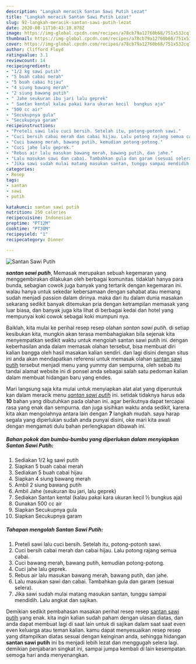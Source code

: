 ```yaml
---
description: "Langkah meracik Santan Sawi Putih Lezat"
title: "Langkah meracik Santan Sawi Putih Lezat"
slug: 92-langkah-meracik-santan-sawi-putih-lezat
date: 2020-08-11T10:43:18.878Z
image: https://img-global.cpcdn.com/recipes/a78cb79a12760b68/751x532cq70/santan-sawi-putih-foto-resep-utama.jpg
thumbnail: https://img-global.cpcdn.com/recipes/a78cb79a12760b68/751x532cq70/santan-sawi-putih-foto-resep-utama.jpg
cover: https://img-global.cpcdn.com/recipes/a78cb79a12760b68/751x532cq70/santan-sawi-putih-foto-resep-utama.jpg
author: Clifford Floyd
ratingvalue: 3.1
reviewcount: 14
recipeingredient:
- "1/2 kg sawi putih"
- "5 buah cabai merah"
- "5 buah cabai hijau"
- "4 siung bawang merah"
- "2 siung bawang putih"
- " Jahe seukuran ibu jari lalu geprek"
- " Santan kental kalau pakai kara ukuran kecil  bungkus aja"
- "500 cc air"
- "Secukupnya gula"
- "Secukupnya garam"
recipeinstructions:
- "Preteli sawi lalu cuci bersih. Setelah itu, potong-potonh sawi."
- "Cuci bersih cabai merah dan cabai hijau. Lalu potong rajang semua cabai."
- "Cuci bawang merah, bawang putih, kemudian potong-potong."
- "Cuci jahe lalu geprek."
- "Rebus air lalu masukan bawang merah, bawang putih, dan jahe."
- "Lalu masukan sawi dan cabai. Tambahkan gula dan garam (sesuai selera)."
- "Jika sawi sudah mulai matang masukan santan, tunggu sampai mendidih. Lalu angkat dan sajikan."
categories:
- Resep
tags:
- santan
- sawi
- putih

katakunci: santan sawi putih 
nutrition: 250 calories
recipecuisine: Indonesian
preptime: "PT12M"
cooktime: "PT30M"
recipeyield: "1"
recipecategory: Dinner

---
```



![Santan Sawi Putih](https://img-global.cpcdn.com/recipes/a78cb79a12760b68/751x532cq70/santan-sawi-putih-foto-resep-utama.jpg)

<b><i>santan sawi putih</i></b>, Memasak merupakan sebuah kegemaran yang menggembirakan dilakukan oleh berbagai komunitas. tidaklah hanya para bunda, sebagian cowok juga banyak yang tertarik dengan kegemaran ini. walau hanya untuk sekedar kebersamaan dengan sahabat atau memang sudah menjadi passion dalam dirinya. maka dari itu dalam dunia masakan sekarang sedikit banyak ditemukan pria dengan ketrampilan memasak yang luar biasa, dan banyak juga kita lihat di berbagai kedai dan hotel yang mempunyai koki cowok sebagai koki mumpuni nya.

Baiklah, kita mulai ke perihal resep resep olahan <i>santan sawi putih</i>. di setiap kesibukan kita, mungkin akan terasa membahagiakan bila sejenak kita menyempatkan sedikit waktu untuk mengolah santan sawi putih ini. dengan keberhasilan anda dalam memasak olahan tersebut, bisa membuat diri kalian bangga oleh hasil masakan kalian sendiri. dan lagi disini dengan situs ini anda akan mendapatkan referensi untuk memasak olahan <u>santan sawi putih</u> tersebut menjadi menu yang yummy dan sempurna, oleh sebab itu tandai alamat website ini di ponsel anda sebagai salah satu pedoman kalian dalam membuat hidangan baru yang endes.




Mari langsung saja kita mulai untuk menyiapkan alat alat yang diperuntuk kan dalam meracik menu <u><i>santan sawi putih</i></u> ini. setidak tidaknya harus ada <b>10</b> bahan yang dibutuhkan pada olahan ini. agar berikutnya dapat tercapai rasa yang enak dan sempurna. dan juga sisihkan waktu anda sedikit, karena kita akan mengolahnya antara lain dengan <b>7</b> langkah mudah. saya harap segala yang diperlukan sudah anda punyai disini, oke mari kita awali dengan mengamati dulu bahan perlengkapan dibawah ini.

<!--inarticleads1-->

##### Bahan pokok dan bumbu-bumbu yang diperlukan dalam menyiapkan Santan Sawi Putih:

1. Sediakan 1/2 kg sawi putih
1. Siapkan 5 buah cabai merah
1. Sediakan 5 buah cabai hijau
1. Siapkan 4 siung bawang merah
1. Ambil 2 siung bawang putih
1. Ambil  Jahe (seukuran ibu jari, lalu geprek)
1. Sediakan  Santan kental (kalau pakai kara ukuran kecil ½ bungkus aja)
1. Gunakan 500 cc air
1. Siapkan Secukupnya gula
1. Siapkan Secukupnya garam




<!--inarticleads2-->

##### Tahapan mengolah Santan Sawi Putih:

1. Preteli sawi lalu cuci bersih. Setelah itu, potong-potonh sawi.
1. Cuci bersih cabai merah dan cabai hijau. Lalu potong rajang semua cabai.
1. Cuci bawang merah, bawang putih, kemudian potong-potong.
1. Cuci jahe lalu geprek.
1. Rebus air lalu masukan bawang merah, bawang putih, dan jahe.
1. Lalu masukan sawi dan cabai. Tambahkan gula dan garam (sesuai selera).
1. Jika sawi sudah mulai matang masukan santan, tunggu sampai mendidih. Lalu angkat dan sajikan.




Demikian sedikit pembahasan masakan perihal resep resep <u>santan sawi putih</u> yang enak. kita ingin kalian sudah paham dengan ulasan diatas, dan anda dapat membuat lagi di saat lain untuk di sajikan dalam saat saat even even keluarga atau teman kalian. kamu dapat menyesuaikan resep resep yang ditampilkan diatas sesuai dengan keinginan anda, sehingga hidangan <b>santan sawi putih</b> ini bs menjadi lebih lezat dan menggugah selera lagi. demikian penjabaran singkat ini, sampai jumpa kembali di lain kesempatan. semoga hari anda menyenangkan.
